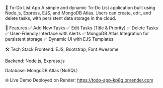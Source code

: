 📝 To-Do List App
A simple and dynamic To-Do List application built using Node.js, Express, EJS, and MongoDB Atlas.
Users can create, edit, and delete tasks, with persistent data storage in the cloud.

🚀 Features
✅ Add New Tasks
✅ Edit Tasks (Title & Priority)
✅ Delete Tasks
✅ User-Friendly Interface with Alerts
✅ MongoDB Atlas Integration for persistent storage
✅ Dynamic UI with EJS Templates

🛠️ Tech Stack
Frontend: EJS, Bootstrap, Font Awesome

Backend: Node.js, Express.js

Database: MongoDB Atlas (NoSQL)

🌐 Live Demo
Deployed on Render: https://todo-app-kp8g.onrender.com 
